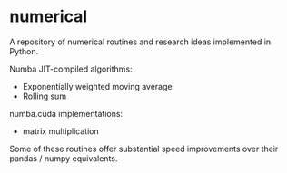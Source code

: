 # numerical
A repository of numerical routines and research ideas implemented in Python.

Numba JIT-compiled algorithms:
- Exponentially weighted moving average
- Rolling sum

numba.cuda implementations:
- matrix multiplication


Some of these routines offer substantial speed improvements over their pandas / numpy equivalents.

